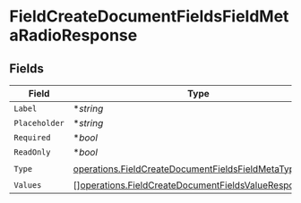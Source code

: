 # FieldCreateDocumentFieldsFieldMetaRadioResponse


## Fields

| Field                                                                                                                            | Type                                                                                                                             | Required                                                                                                                         | Description                                                                                                                      |
| -------------------------------------------------------------------------------------------------------------------------------- | -------------------------------------------------------------------------------------------------------------------------------- | -------------------------------------------------------------------------------------------------------------------------------- | -------------------------------------------------------------------------------------------------------------------------------- |
| `Label`                                                                                                                          | **string*                                                                                                                        | :heavy_minus_sign:                                                                                                               | N/A                                                                                                                              |
| `Placeholder`                                                                                                                    | **string*                                                                                                                        | :heavy_minus_sign:                                                                                                               | N/A                                                                                                                              |
| `Required`                                                                                                                       | **bool*                                                                                                                          | :heavy_minus_sign:                                                                                                               | N/A                                                                                                                              |
| `ReadOnly`                                                                                                                       | **bool*                                                                                                                          | :heavy_minus_sign:                                                                                                               | N/A                                                                                                                              |
| `Type`                                                                                                                           | [operations.FieldCreateDocumentFieldsFieldMetaTypeRadio](../../models/operations/fieldcreatedocumentfieldsfieldmetatyperadio.md) | :heavy_check_mark:                                                                                                               | N/A                                                                                                                              |
| `Values`                                                                                                                         | [][operations.FieldCreateDocumentFieldsValueResponse1](../../models/operations/fieldcreatedocumentfieldsvalueresponse1.md)       | :heavy_minus_sign:                                                                                                               | N/A                                                                                                                              |